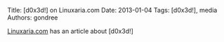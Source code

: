 Title: [d0x3d!] on Linuxaria.com
Date: 2013-01-04
Tags: [d0x3d!], media
Authors: gondree

[Linuxaria.com](http://linuxaria.com/recensioni/an-open-source-board-game-about-network-security-d0x3d) has an article about [d0x3d!]